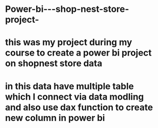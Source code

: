 # Power-bi---shop-nest-store-project-

# this was my project during my course to create a power bi project on shopnest store data 
# in this data have multiple table which  I connect via data modling and also use dax function to create new column in power bi 
